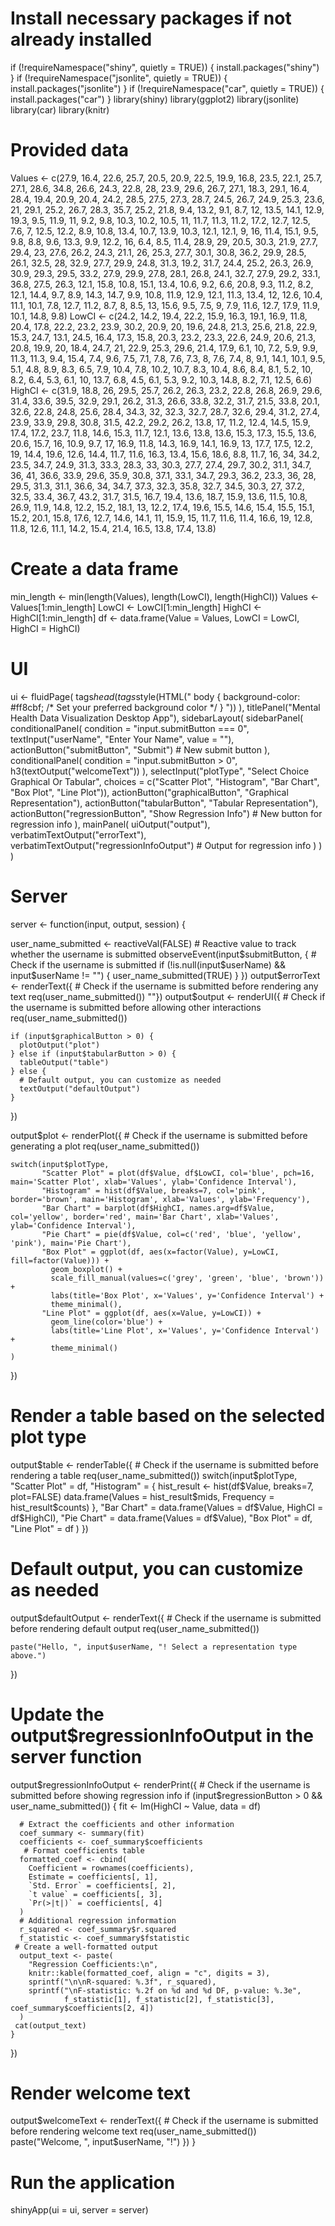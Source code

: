 # Install necessary packages if not already installed
if (!requireNamespace("shiny", quietly = TRUE)) {
  install.packages("shiny")
}
if (!requireNamespace("jsonlite", quietly = TRUE)) {
  install.packages("jsonlite")
}
if (!requireNamespace("car", quietly = TRUE)) {
  install.packages("car")
}
library(shiny)
library(ggplot2)
library(jsonlite)
library(car)
library(knitr)
# Provided data
Values <- c(27.9, 16.4, 22.6, 25.7, 20.5, 20.9, 22.5, 19.9, 16.8, 23.5, 22.1, 25.7, 27.1, 28.6, 34.8, 26.6, 24.3, 22.8, 28, 23.9, 
            29.6, 26.7, 27.1, 18.3, 29.1, 16.4, 28.4, 19.4, 20.9, 20.4, 24.2, 28.5, 27.5, 27.3, 28.7, 24.5, 26.7, 24.9, 25.3, 
            23.6, 21, 29.1, 25.2, 26.7, 28.3, 35.7, 25.2, 21.8, 9.4, 13.2, 9.1, 8.7, 12, 13.5, 14.1, 12.9, 19.3, 9.5, 11.9, 11, 
            9.2, 9.8, 10.3, 10.2, 10.5, 11, 11.7, 11.3, 11.2, 17.2, 12.7, 12.5, 7.6, 7, 12.5, 12.2, 8.9, 10.8, 13.4, 10.7, 13.9, 
            10.3, 12.1, 12.1, 9, 16, 11.4, 15.1, 9.5, 9.8, 8.8, 9.6, 13.3, 9.9, 12.2, 16, 6.4, 8.5, 11.4, 28.9, 29, 20.5, 30.3, 
            21.9, 27.7, 29.4, 23, 27.6, 26.2, 24.3, 21.1, 26, 25.3, 27.7, 30.1, 30.8, 36.2, 29.9, 28.5, 26.1, 32.5, 28, 32.9, 
            27.7, 29.9, 24.8, 31.3, 19.2, 31.7, 24.4, 25.2, 26.3, 26.9, 30.9, 29.3, 29.5, 33.2, 27.9, 29.9, 27.8, 28.1, 26.8, 
            24.1, 32.7, 27.9, 29.2, 33.1, 36.8, 27.5, 26.3, 12.1, 15.8, 10.8, 15.1, 13.4, 10.6, 9.2, 6.6, 20.8, 9.3, 11.2, 8.2, 
            12.1, 14.4, 9.7, 8.9, 14.3, 14.7, 9.9, 10.8, 11.9, 12.9, 12.1, 11.3, 13.4, 12, 12.6, 10.4, 11.1, 10.1, 7.8, 12.7, 
            11.2, 8.7, 8, 8.5, 13, 15.6, 9.5, 7.5, 9, 7.9, 11.6, 12.7, 17.9, 11.9, 10.1, 14.8, 9.8)
LowCI <- c(24.2, 14.2, 19.4, 22.2, 15.9, 16.3, 19.1, 16.9, 11.8, 20.4, 17.8, 22.2, 23.2, 23.9, 30.2, 20.9, 20, 19.6, 24.8, 21.3, 
           25.6, 21.8, 22.9, 15.3, 24.7, 13.1, 24.5, 16.4, 17.3, 15.8, 20.3, 23.2, 23.3, 22.6, 24.9, 20.6, 21.3, 20.8, 19.9, 
           20, 18.4, 24.7, 21, 22.9, 25.3, 29.6, 21.4, 17.9, 6.1, 10, 7.2, 5.9, 9.9, 11.3, 11.3, 9.4, 15.4, 7.4, 9.6, 7.5, 7.1, 
           7.8, 7.6, 7.3, 8, 7.6, 7.4, 8, 9.1, 14.1, 10.1, 9.5, 5.1, 4.8, 8.9, 8.3, 6.5, 7.9, 10.4, 7.8, 10.2, 10.7, 8.3, 10.4, 
           8.6, 8.4, 8.1, 5.2, 10, 8.2, 6.4, 5.3, 6.1, 10, 13.7, 6.8, 4.5, 6.1, 5.3, 9.2, 10.3, 14.8, 8.2, 7.1, 12.5, 6.6)
HighCI <- c(31.9, 18.8, 26, 29.5, 25.7, 26.2, 26.3, 23.2, 22.8, 26.8, 26.9, 29.6, 31.4, 33.6, 39.5, 32.9, 29.1, 26.2, 31.3, 26.6, 
            33.8, 32.2, 31.7, 21.5, 33.8, 20.1, 32.6, 22.8, 24.8, 25.6, 28.4, 34.3, 32, 32.3, 32.7, 28.7, 32.6, 29.4, 31.2, 27.4, 
            23.9, 33.9, 29.8, 30.8, 31.5, 42.2, 29.2, 26.2, 13.8, 17, 11.2, 12.4, 14.5, 15.9, 17.4, 17.2, 23.7, 11.8, 14.6, 15.3, 
            11.7, 12.1, 13.6, 13.8, 13.6, 15.3, 17.3, 15.5, 13.6, 20.6, 15.7, 16, 10.9, 9.7, 17, 16.9, 11.8, 14.3, 16.9, 14.1, 
            16.9, 13, 17.7, 17.5, 12.2, 19, 14.4, 19.6, 12.6, 14.4, 11.7, 11.6, 16.3, 13.4, 15.6, 18.6, 8.8, 11.7, 16, 34, 34.2, 
            23.5, 34.7, 24.9, 31.3, 33.3, 28.3, 33, 30.3, 27.7, 27.4, 29.7, 30.2, 31.1, 34.7, 36, 41, 36.6, 33.9, 29.6, 35.9, 
            30.8, 37.1, 33.1, 34.7, 29.3, 36.2, 23.3, 36, 28, 29.5, 31.3, 31.1, 36.6, 34, 34.7, 37.3, 32.3, 35.8, 32.7, 34.5, 
            30.3, 27, 37.2, 32.5, 33.4, 36.7, 43.2, 31.7, 31.5, 16.7, 19.4, 13.6, 18.7, 15.9, 13.6, 11.5, 10.8, 26.9, 11.9, 
            14.8, 12.2, 15.2, 18.1, 13, 12.2, 17.4, 19.6, 15.5, 14.6, 15.4, 15.5, 15.1, 15.2, 20.1, 15.8, 17.6, 12.7, 14.6, 
            14.1, 11, 15.9, 15, 11.7, 11.6, 11.4, 16.6, 19, 12.8, 11.8, 12.6, 11.1, 14.2, 15.4, 21.4, 16.5, 13.8, 17.4, 13.8)
# Create a data frame
min_length <- min(length(Values), length(LowCI), length(HighCI))
Values <- Values[1:min_length]
LowCI <- LowCI[1:min_length]
HighCI <- HighCI[1:min_length]
df <- data.frame(Value = Values, LowCI = LowCI, HighCI = HighCI)
# UI
ui <- fluidPage(
  tags$head(
    tags$style(HTML("
      body {
        background-color: #ff8cbf; /* Set your preferred background color */
      }
    "))
  ),
  titlePanel("Mental Health Data Visualization Desktop App"),
  sidebarLayout(
    sidebarPanel(
      conditionalPanel(
        condition = "input.submitButton === 0",
        textInput("userName", "Enter Your Name", value = ""),
        actionButton("submitButton", "Submit")  # New submit button
      ),
      conditionalPanel(
        condition = "input.submitButton > 0",
        h3(textOutput("welcomeText"))
      ),
      selectInput("plotType", "Select Choice Graphical Or Tabular", 
                  choices = c("Scatter Plot", "Histogram", "Bar Chart", "Box Plot", "Line Plot")),
      actionButton("graphicalButton", "Graphical Representation"),
      actionButton("tabularButton", "Tabular Representation"),
      actionButton("regressionButton", "Show Regression Info")  # New button for regression info
    ),
    mainPanel(
      uiOutput("output"),
      verbatimTextOutput("errorText"),
      verbatimTextOutput("regressionInfoOutput")  # Output for regression info
    )
  )
)

# Server
server <- function(input, output, session) {
  
  user_name_submitted <- reactiveVal(FALSE)  # Reactive value to track whether the username is submitted
 observeEvent(input$submitButton, {
    # Check if the username is submitted
    if (!is.null(input$userName) && input$userName != "") {
      user_name_submitted(TRUE)
    }  })
  output$errorText <- renderText({
    # Check if the username is submitted before rendering any text
    req(user_name_submitted())
""})
output$output <- renderUI({
    # Check if the username is submitted before allowing other interactions
    req(user_name_submitted())
    
    if (input$graphicalButton > 0) {
      plotOutput("plot")
    } else if (input$tabularButton > 0) {
      tableOutput("table")
    } else {
      # Default output, you can customize as needed
      textOutput("defaultOutput")
    }
  })
  
  output$plot <- renderPlot({
    # Check if the username is submitted before generating a plot
    req(user_name_submitted())
    
    switch(input$plotType,
           "Scatter Plot" = plot(df$Value, df$LowCI, col='blue', pch=16, main='Scatter Plot', xlab='Values', ylab='Confidence Interval'),
           "Histogram" = hist(df$Value, breaks=7, col='pink', border='brown', main='Histogram', xlab='Values', ylab='Frequency'),
           "Bar Chart" = barplot(df$HighCI, names.arg=df$Value, col='yellow', border='red', main='Bar Chart', xlab='Values', ylab='Confidence Interval'),
           "Pie Chart" = pie(df$Value, col=c('red', 'blue', 'yellow', 'pink'), main='Pie Chart'),
           "Box Plot" = ggplot(df, aes(x=factor(Value), y=LowCI, fill=factor(Value))) +
             geom_boxplot() +
             scale_fill_manual(values=c('grey', 'green', 'blue', 'brown')) +
             labs(title='Box Plot', x='Values', y='Confidence Interval') +
             theme_minimal(),
           "Line Plot" = ggplot(df, aes(x=Value, y=LowCI)) +
             geom_line(color='blue') +
             labs(title='Line Plot', x='Values', y='Confidence Interval') +
             theme_minimal()
    )
  })
 # Render a table based on the selected plot type
  output$table <- renderTable({
    # Check if the username is submitted before rendering a table
    req(user_name_submitted())
    switch(input$plotType,
           "Scatter Plot" = df,
           "Histogram" = {
             hist_result <- hist(df$Value, breaks=7, plot=FALSE)
             data.frame(Values = hist_result$mids, Frequency = hist_result$counts)
           },
           "Bar Chart" = data.frame(Values = df$Value, HighCI = df$HighCI),
           "Pie Chart" = data.frame(Values = df$Value),
           "Box Plot" = df,
           "Line Plot" = df
    )
  })
  # Default output, you can customize as needed
  output$defaultOutput <- renderText({
    # Check if the username is submitted before rendering default output
    req(user_name_submitted())
    
    paste("Hello, ", input$userName, "! Select a representation type above.")
  })
 # Update the output$regressionInfoOutput in the server function
  output$regressionInfoOutput <- renderPrint({
    # Check if the username is submitted before showing regression info
    if (input$regressionButton > 0 && user_name_submitted()) {
      fit <- lm(HighCI ~ Value, data = df)
      
      # Extract the coefficients and other information
      coef_summary <- summary(fit)
      coefficients <- coef_summary$coefficients
       # Format coefficients table
      formatted_coef <- cbind(
        Coefficient = rownames(coefficients),
        Estimate = coefficients[, 1],
        `Std. Error` = coefficients[, 2],
        `t value` = coefficients[, 3],
        `Pr(>|t|)` = coefficients[, 4]
      )
      # Additional regression information
      r_squared <- coef_summary$r.squared
      f_statistic <- coef_summary$fstatistic
     # Create a well-formatted output
      output_text <- paste(
        "Regression Coefficients:\n",
        knitr::kable(formatted_coef, align = "c", digits = 3),
        sprintf("\n\nR-squared: %.3f", r_squared),
        sprintf("\nF-statistic: %.2f on %d and %d DF, p-value: %.3e", 
                f_statistic[1], f_statistic[2], f_statistic[3], coef_summary$coefficients[2, 4])
      )
     cat(output_text)
    }
  })
 # Render welcome text
  output$welcomeText <- renderText({
    # Check if the username is submitted before rendering welcome text
    req(user_name_submitted())
    paste("Welcome, ", input$userName, "!")
  })
}
# Run the application
shinyApp(ui = ui, server = server)
